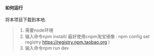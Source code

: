 #### 如何运行

将本项目下载到本地.

> 1. 需要node环境
> 2. 输入命令npm install( 最好使用cnpm淘宝镜像 : npm config set registry https://registry.npm.taobao.org )
> 3. 输入命令npm run dev